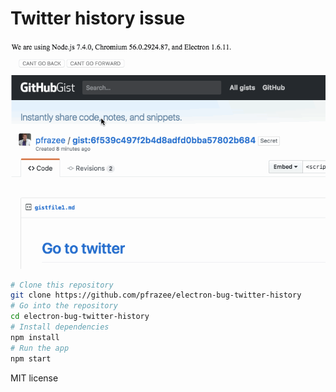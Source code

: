 # Twitter history issue

![example.gif](example.gif)

```bash
# Clone this repository
git clone https://github.com/pfrazee/electron-bug-twitter-history
# Go into the repository
cd electron-bug-twitter-history
# Install dependencies
npm install
# Run the app
npm start
```

MIT license
